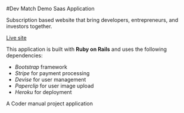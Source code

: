 #Dev Match Demo Saas Application

Subscription based website that bring developers, entrepreneurs, and investors together.

[Live site](https://devmatching.herokuapp.com/)

This application is built with **Ruby on Rails** and uses the following dependencies:
* *Bootstrap* framework
* *Stripe* for payment processing
* *Devise* for user management
* *Paperclip* for user image upload
* *Heroku* for deployment

A Coder manual project application
